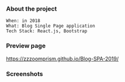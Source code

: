 ### About the project

```
When: in 2018
What: Blog Single Page application
Tech Stack: React.js, Bootstrap
```

### Preview page
https://zzzoomprism.github.io/Blog-SPA-2019/

### Screenshots
